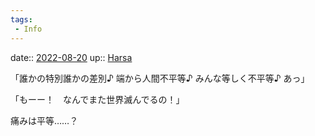 ```yaml
---
tags:
 - Info
---
```


date:: [2022-08-20](Daily_Note/2022-08-20.md)
up:: [Harsa](../Bar/Novel/Nacaria/Harsa.md)

「誰かの特別誰かの差別♪
端から人間不平等♪
みんな等しく不平等♪
あっ」

「もーー！　なんでまた世界滅んでるの！」

痛みは平等……？